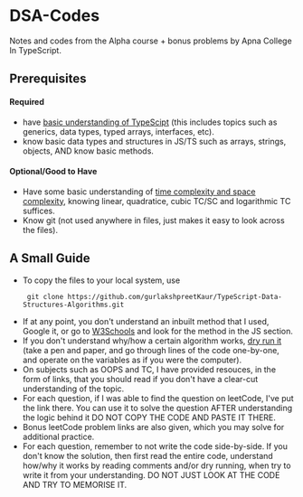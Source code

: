 # DSA-Codes
Notes and codes from the Alpha course + bonus problems by Apna College In TypeScript.

## Prerequisites

#### Required
- have <a href="https://learn.microsoft.com/en-us/training/paths/build-javascript-applications-typescript">basic understanding of TypeScipt</a> (this includes topics such as generics, data types, typed arrays, interfaces, etc).
- know basic data types and structures in JS/TS such as arrays, strings, objects, AND know basic methods.
#### Optional/Good to Have
- Have some basic understanding of <a href="https://www.geeksforgeeks.org/time-complexity-and-space-complexity/">time complexity and space complexity</a>, knowing linear, quadratice, cubic TC/SC and logarithmic TC suffices.
- Know git (not used anywhere in files, just makes it easy to look across the files).


## A Small Guide
- To copy the files to your local system, use
   ~~~
    git clone https://github.com/gurlakshpreetKaur/TypeScript-Data-Structures-Algorithms.git
   ~~~
- If at any point, you don't understand an inbuilt method that I used, Google it, or go to <a href="https://www.w3schools.com">W3Schools</a> and look for the method in the JS section.
- If you don't understand why/how a certain algorithm works, <a href="https://devtips.tk/dry-running-a-program-everything-you-need-to-know">dry run it</a> (take a pen and paper, and go through lines of the code one-by-one, and operate on the variables as if you were the computer).
- On subjects such as OOPS and TC, I have provided resouces, in the form of links, that you should read if you don't have a clear-cut understanding of the topic.
- For each question, if I was able to find the question on leetCode, I've put the link there. You can use it to solve the question AFTER understanding the logic behind it DO NOT COPY THE CODE AND PASTE IT THERE.
- Bonus leetCode problem links are also given, which you may solve for additional practice.
- For each question, remember to not write the code side-by-side. If you don't know the solution, then first read the entire code, understand how/why it works by reading comments and/or dry running, when try to write it from your understanding. DO NOT JUST LOOK AT THE CODE AND TRY TO MEMORISE IT.

